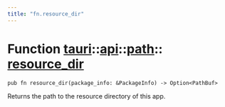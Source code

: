 ```yaml
---
title: "fn.resource_dir"
---
```


# Function [tauri](/docs/api/rust/tauri/../../index.html)::​[api](/docs/api/rust/tauri/../index.html)::​[path](/docs/api/rust/tauri/index.html)::​[resource_dir](/docs/api/rust/tauri/)

    pub fn resource_dir(package_info: &PackageInfo) -> Option<PathBuf>

Returns the path to the resource directory of this app.
